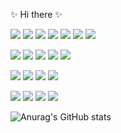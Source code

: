 
✨ Hi there ✨

<img src="https://img.shields.io/badge/Python-776AB?style=flat-square&logo=Python&logoColor=white" style="max-width: 100%;"> <img src="https://img.shields.io/badge/C Sharp-512BD4?style=flat-square&logo=csharp&logoColor=white" style="max-width: 100%;"> <img src="https://img.shields.io/badge/C++-00599C?style=flat-square&logo=cplusplus&logoColor=white" style="max-width: 100%;"> <img src="https://img.shields.io/badge/C-A8B9CC?style=flat-square&logo=C&logoColor=white" style="max-width: 100%;"> <img src="https://img.shields.io/badge/Java-007396?style=flat-square&logo=Java&logoColor=white" style="max-width: 100%;"> <img src="https://img.shields.io/badge/JavaScript-F7DF1E?style=flat-square&logo=JavaScript&logoColor=white" style="max-width: 100%;"> <img src="https://img.shields.io/badge/HTML5-E34F26?style=flat-square&logo=HTML5&logoColor=white" style="max-width: 100%;">

<img src="https://img.shields.io/badge/django-092E20?style=flat-square&logo=django&logoColor=white" style="max-width: 100%;"> <img src="https://img.shields.io/badge/Node.js-339933?style=flat-square&logo=nodedotjs&logoColor=white" style="max-width: 100%;"> <img src="https://img.shields.io/badge/Vue.js-4FC08D?style=flat-square&logo=vuedotjs&logoColor=white" style="max-width: 100%;"> <img src="https://img.shields.io/badge/Vuetify-1867C0?style=flat-square&logo=vuetify&logoColor=white" style="max-width: 100%;"> <img src="https://img.shields.io/badge/.Net-512BD4?style=flat-square&logo=dotnet&logoColor=white" style="max-width: 100%;">

<img src="https://img.shields.io/badge/MySQL-4479A1?style=flat-square&logo=mysql&logoColor=white" style="max-width: 100%;"> <img src="https://img.shields.io/badge/MongoDB-47A248?style=flat-square&logo=mongodb&logoColor=white" style="max-width: 100%;"> <img src="https://img.shields.io/badge/Mongoose-F04D35?style=flat-square&logo=mongoosedotws&logoColor=white" style="max-width: 100%;"> <img src="https://img.shields.io/badge/Sequelize-52B0E7?style=flat-square&logo=sequelize&logoColor=white" style="max-width: 100%;"> 

<img src="https://img.shields.io/badge/Windows-0078D4?style=flat-square&logo=windows&logoColor=white" style="max-width: 100%;"> <img src="https://img.shields.io/badge/Linux-FCC624?style=flat-square&logo=linux&logoColor=white" style="max-width: 100%;"> <img src="https://img.shields.io/badge/CentOS-262577?style=flat-square&logo=centos&logoColor=white" style="max-width: 100%;"> <img src="https://img.shields.io/badge/MacOS-000000?style=flat-square&logo=macos&logoColor=white" style="max-width: 100%;"> 








<!--
**bomnamu77/bomnamu77** is a ✨ _special_ ✨ repository because its `README.md` (this file) appears on your GitHub profile.

Here are some ideas to get you started:

- 🔭 I’m currently working on ...
- 🌱 I’m currently learning ...
- 👯 I’m looking to collaborate on ...
- 🤔 I’m looking for help with ...
- 💬 Ask me about ...
- 📫 How to reach me: ...
- 😄 Pronouns: ...
- ⚡ Fun fact: ...
-->
![Anurag's GitHub stats](https://github-readme-stats.vercel.app/api?username=bomnamu77&show_icons=true&theme=radical)
